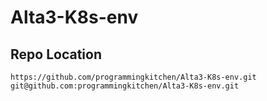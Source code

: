 # Alta3-K8s-env

## Repo Location
```
https://github.com/programmingkitchen/Alta3-K8s-env.git
git@github.com:programmingkitchen/Alta3-K8s-env.git

```